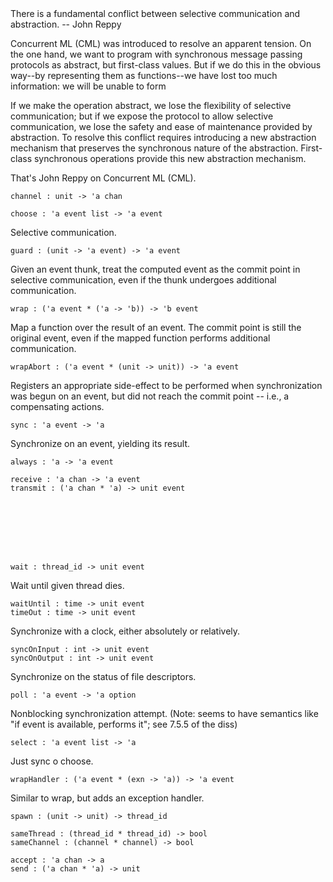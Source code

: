 <quote>
There is a fundamental conflict between selective communication and
abstraction. -- John Reppy
</quote>

<!-- more -->

Concurrent ML (CML) was introduced to resolve an apparent tension.  On
the one hand, we want to program with synchronous message passing
protocols as abstract, but first-class values.  But if we do this in
the obvious way--by representing them as functions--we have lost too
much information: we will be unable to form 

<quote>
If we make the operation abstract, we lose the flexibility of
selective communication; but if we expose the protocol to allow
selective communication, we lose the safety and ease of maintenance
provided by abstraction.  To resolve this conflict requires
introducing a new abstraction mechanism that preserves the synchronous
nature of the abstraction.  First-class synchronous operations provide
this new abstraction mechanism.
</quote>

That's John Reppy on Concurrent ML (CML).  


    channel : unit -> 'a chan

    choose : 'a event list -> 'a event

Selective communication.

    guard : (unit -> 'a event) -> 'a event

Given an event thunk, treat the computed event as the commit point in
selective communication, even if the thunk undergoes additional
communication.  

    wrap : ('a event * ('a -> 'b)) -> 'b event

Map a function over the result of an event.  The commit point is still
the original event, even if the mapped function performs additional
communication.

    wrapAbort : ('a event * (unit -> unit)) -> 'a event

Registers an appropriate side-effect to be performed when
synchronization was begun on an event, but did not reach the commit
point -- i.e., a compensating actions.

    sync : 'a event -> 'a

Synchronize on an event, yielding its result.

    always : 'a -> 'a event

    receive : 'a chan -> 'a event
    transmit : ('a chan * 'a) -> unit event








    wait : thread_id -> unit event

Wait until given thread dies.

    waitUntil : time -> unit event
    timeOut : time -> unit event

Synchronize with a clock, either absolutely or relatively.

    syncOnInput : int -> unit event
    syncOnOutput : int -> unit event

Synchronize on the status of file descriptors.

    poll : 'a event -> 'a option

Nonblocking synchronization attempt.  (Note: seems to have semantics
like "if event is available, performs it"; see 7.5.5 of the diss)    

    select : 'a event list -> 'a

Just sync o choose.

    wrapHandler : ('a event * (exn -> 'a)) -> 'a event

Similar to wrap, but adds an exception handler.

    spawn : (unit -> unit) -> thread_id

    sameThread : (thread_id * thread_id) -> bool
    sameChannel : (channel * channel) -> bool

    accept : 'a chan -> a
    send : ('a chan * 'a) -> unit
